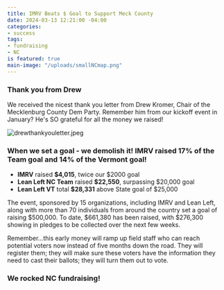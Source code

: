 ```yaml
---
title: IMRV Beats $ Goal to Support Meck County
date: 2024-03-13 12:21:00 -04:00
categories:
- success
tags:
- fundraising
- NC
is featured: true
main-image: "/uploads/smallNCmap.png"
---
```



### Thank you from Drew

We received the nicest thank you letter from Drew Kromer, Chair of the Mecklenburg County Dem Party. Remember him from our kickoff event in January? He's SO grateful for all the money we raised! 

![drewthankyouletter.jpeg](/uploads/drewthankyouletter.jpeg)

### When we set a goal - we demolish it! IMRV raised 17% of the Team goal and 14% of the Vermont goal!
  
* **IMRV** raised **$4,015**, twice our $2000 goal 
* **Lean Left NC Team** raised **$22,550**, surpassing $20,000 goal    
* **Lean Left VT** total **$28,331** above State goal of $25,000  

The event, sponsored by 15 organizations, including IMRV and Lean Left, along with more than 70 individuals from around the country set a goal of raising $500,000. To date, $661,380 has been raised, with $276,300 showing in pledges to be collected over the next few weeks.

Remember...this early money will ramp up field staff who can reach potential voters now instead of five months down the road. They will register them; they will make sure these voters have the information they need to cast their ballots; they will turn them out to vote.

### We rocked NC fundraising!
 